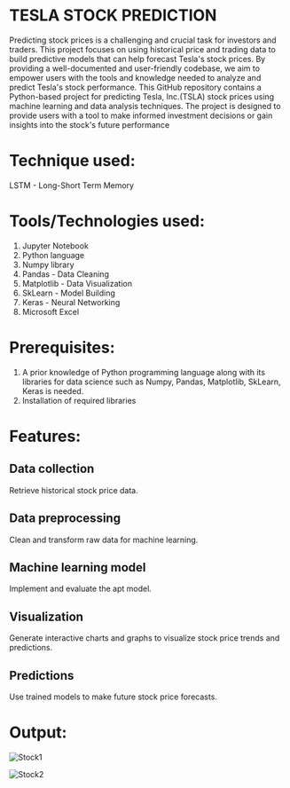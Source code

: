 #  TESLA STOCK PREDICTION
Predicting stock prices is a challenging and crucial task for investors and traders. This project focuses on using historical price and trading data to build predictive models that can help forecast Tesla's stock prices. By providing a well-documented and user-friendly codebase, we aim to empower users with the tools and knowledge needed to analyze and predict Tesla's stock performance.
This GitHub repository contains a Python-based project for predicting Tesla, Inc.(TSLA) stock prices using machine learning and data analysis techniques. The project is designed to provide users with a tool to make informed investment decisions or gain insights into the stock's future performance

# Technique used:
LSTM - Long-Short Term Memory

# Tools/Technologies used:
1. Jupyter Notebook
2. Python language
3. Numpy library
4. Pandas - Data Cleaning
5. Matplotlib - Data Visualization
6. SkLearn - Model Building
7. Keras - Neural Networking
8. Microsoft Excel

# Prerequisites:
1. A prior knowledge of Python programming language along with its libraries for data science such as Numpy, Pandas, Matplotlib, SkLearn, Keras is needed.
2. Installation of required libraries

# Features:
## Data collection 
Retrieve historical stock price data.
## Data preprocessing
Clean and transform raw data for machine learning.
## Machine learning model
Implement and evaluate the apt model.
## Visualization
Generate interactive charts and graphs to visualize stock price trends and predictions.
## Predictions
Use trained models to make future stock price forecasts.

# Output:
![Stock1](https://github.com/Navina-Murugadas/BharatIntern/assets/72821323/88ee8ac9-46ab-45e9-95ca-1b2d7669b498)

![Stock2](https://github.com/Navina-Murugadas/BharatIntern/assets/72821323/20438268-c5a5-40a8-b0be-f7f1d015e868)

